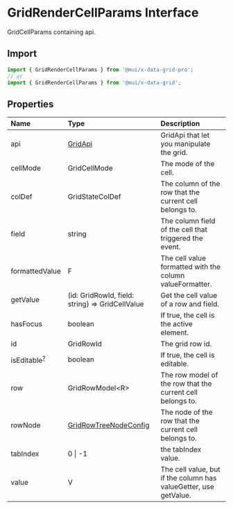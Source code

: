 # GridRenderCellParams Interface

<p class="description">GridCellParams containing api.</p>

## Import

```js
import { GridRenderCellParams } from '@mui/x-data-grid-pro';
// or
import { GridRenderCellParams } from '@mui/x-data-grid';
```

## Properties

| Name                                                                                         | Type                                                                                              | Description                                                      |
| :------------------------------------------------------------------------------------------- | :------------------------------------------------------------------------------------------------ | :--------------------------------------------------------------- |
| <span class="prop-name">api</span>                                                           | <span class="prop-type">[GridApi](/api/data-grid/grid-api/)</span>                                | GridApi that let you manipulate the grid.                        |
| <span class="prop-name">cellMode</span>                                                      | <span class="prop-type">GridCellMode</span>                                                       | The mode of the cell.                                            |
| <span class="prop-name">colDef</span>                                                        | <span class="prop-type">GridStateColDef</span>                                                    | The column of the row that the current cell belongs to.          |
| <span class="prop-name">field</span>                                                         | <span class="prop-type">string</span>                                                             | The column field of the cell that triggered the event.           |
| <span class="prop-name">formattedValue</span>                                                | <span class="prop-type">F</span>                                                                  | The cell value formatted with the column valueFormatter.         |
| <span class="prop-name">getValue</span>                                                      | <span class="prop-type">(id: GridRowId, field: string) =&gt; GridCellValue</span>                 | Get the cell value of a row and field.                           |
| <span class="prop-name">hasFocus</span>                                                      | <span class="prop-type">boolean</span>                                                            | If true, the cell is the active element.                         |
| <span class="prop-name">id</span>                                                            | <span class="prop-type">GridRowId</span>                                                          | The grid row id.                                                 |
| <span class="prop-name optional">isEditable<sup><abbr title="optional">?</abbr></sup></span> | <span class="prop-type">boolean</span>                                                            | If true, the cell is editable.                                   |
| <span class="prop-name">row</span>                                                           | <span class="prop-type">GridRowModel&lt;R&gt;</span>                                              | The row model of the row that the current cell belongs to.       |
| <span class="prop-name">rowNode</span>                                                       | <span class="prop-type">[GridRowTreeNodeConfig](/api/data-grid/grid-row-tree-node-config/)</span> | The node of the row that the current cell belongs to.            |
| <span class="prop-name">tabIndex</span>                                                      | <span class="prop-type">0 \| -1</span>                                                            | the tabIndex value.                                              |
| <span class="prop-name">value</span>                                                         | <span class="prop-type">V</span>                                                                  | The cell value, but if the column has valueGetter, use getValue. |
